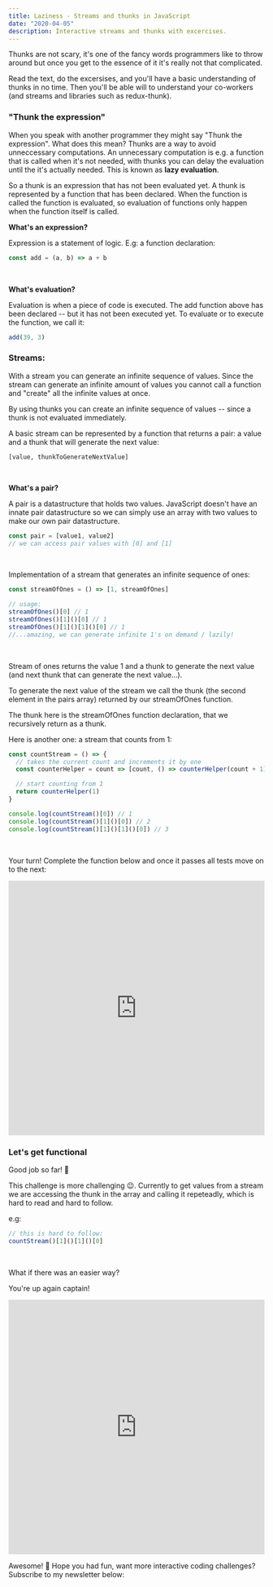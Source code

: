```yaml
---
title: Laziness - Streams and thunks in JavaScript
date: "2020-04-05"
description: Interactive streams and thunks with excercises.
---
```


Thunks are not scary, it's one of the fancy words programmers like to throw around but once you get to the essence of it it's really not that complicated.

Read the text, do the excersises, and you'll have a basic understanding of thunks in no time. Then you'll be able will to understand your co-workers (and streams and libraries such as redux-thunk).

### "Thunk the expression"

When you speak with another programmer they might say "Thunk the expression". What does this mean? Thunks are a way to avoid unneccessary computations. An unnecessary computation is e.g. a function that is called when it's not needed, with thunks you can delay the evaluation until the it's actually needed. This is known as **lazy evaluation**.

So a thunk is an expression that has not been evaluated yet. A thunk is represented by a function that has been declared. When the function is called the function is evaluated, so evaluation of functions only happen when the function itself is called.

**What's an expression?**

Expression is a statement of logic. E.g: a function declaration:

```javascript
const add = (a, b) => a + b
```

<br />

**What's evaluation?**

Evaluation is when a piece of code is executed. The add function above has been declared -- but it has not been executed yet. To evaluate or to execute the function, we call it:

```javascript
add(39, 3)
```

### Streams:

With a stream you can generate an infinite sequence of values. Since the stream can generate an infinite amount of values you cannot call a function and "create" all the infinite values at once.

By using thunks you can create an infinite sequence of values -- since a thunk is not evaluated immediately.

A basic stream can be represented by a function that returns a pair: a value and a thunk that will generate the next value:

```
[value, thunkToGenerateNextValue]
```

<br />

**What's a pair?**

A pair is a datastructure that holds two values. JavaScript doesn't have an innate pair datastructure so we can simply use an array with two values to make our own pair datastructure.

```javascript
const pair = [value1, value2]
// we can access pair values with [0] and [1]
```

<br />

Implementation of a stream that generates an infinite sequence of ones:

```javascript
const streamOfOnes = () => [1, streamOfOnes]

// usage:
streamOfOnes()[0] // 1
streamOfOnes()[1]()[0] // 1
streamOfOnes()[1]()[1]()[0] // 1
//...amazing, we can generate infinite 1's on demand / lazily!
```

<br/>

Stream of ones returns the value 1 and a thunk to generate the next value (and next thunk that can generate the next value...).

To generate the next value of the stream we call the thunk (the second element in the pairs array) returned by our streamOfOnes function.

The thunk here is the streamOfOnes function declaration, that we recursively return as a thunk.

Here is another one: a stream that counts from 1:

```javascript
const countStream = () => {
  // takes the current count and increments it by one
  const counterHelper = count => [count, () => counterHelper(count + 1)]

  // start counting from 1
  return counterHelper(1)
}

console.log(countStream()[0]) // 1
console.log(countStream()[1]()[0]) // 2
console.log(countStream()[1]()[1]()[0]) // 3
```

<br />

Your turn! Complete the function below and once it passes all tests move on to the next:

<iframe frameborder="0" width="100%" height="500px" src="https://repl.it/@oskarahlroth/Thunks?lite=true"></iframe>

### Let's get functional

Good job so far! 🎉

This challenge is more challenging 😉. Currently to get values from a stream we are accessing the thunk in the array and calling it repeteadly, which is hard to read and hard to follow.

e.g:

```javascript
// this is hard to follow:
countStream()[1]()[1]()[0]
```

<br />

What if there was an easier way?

You're up again captain!

<iframe frameborder="0" width="100%" height="500px" src="https://repl.it/@oskarahlroth/Take?lite=true"></iframe>

Awesome! 🚀 Hope you had fun, want more interactive coding challenges?
Subscribe to my newsletter below:
